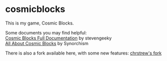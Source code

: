 # cosmicblocks

This is my game, Cosmic Blocks.
  
Some documents you may find helpful:  
[Cosmic Blocks Full Documentation](https://docs.google.com/document/d/1cIwGEWhQYZUPRn1sBzatFuVSNau3VPHxOu9ffszejU4/edit) by stevengeeky  
[All About Cosmic Blocks](https://docs.google.com/document/d/1c_rIYxdl2udNHXPFnHj5ELoYPjtej4hDjy7nCHnceG0/edit#heading=h.dhlf4i9fg1qh) by Synorchism  
  
There is also a fork available here, with some new features:
[chrstrew's fork](https://github.com/chrstew/cblox)

